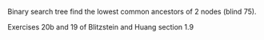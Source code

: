 Binary search tree find the lowest common ancestors of 2 nodes (blind 75).

Exercises 20b and 19 of Blitzstein and Huang section 1.9

